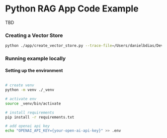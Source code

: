 # Python RAG App Code Example

TBD

### Creating a Vector Store

```sh
python ./app/create_vector_store.py --trace-file=/Users/danielbdias/Development/Repositories/work/code-examples-python-rag-app/data/trace.json --preprocessed-trace-file=/Users/danielbdias/Development/Repositories/work/code-examples-python-rag-app/data/trace-description.txt --output-dir=/Users/danielbdias/Development/Repositories/work/code-examples-python-rag-app/data --output-index=vectorstore
```

### Running example locally

#### Setting up the environment

```bash

# create venv
python -m venv ./_venv

# activate env
source _venv/bin/activate

# install requirements
pip install -r requirements.txt

# add openai api key
echo "OPENAI_API_KEY={your-open-ai-api-key}" >> .env
```
